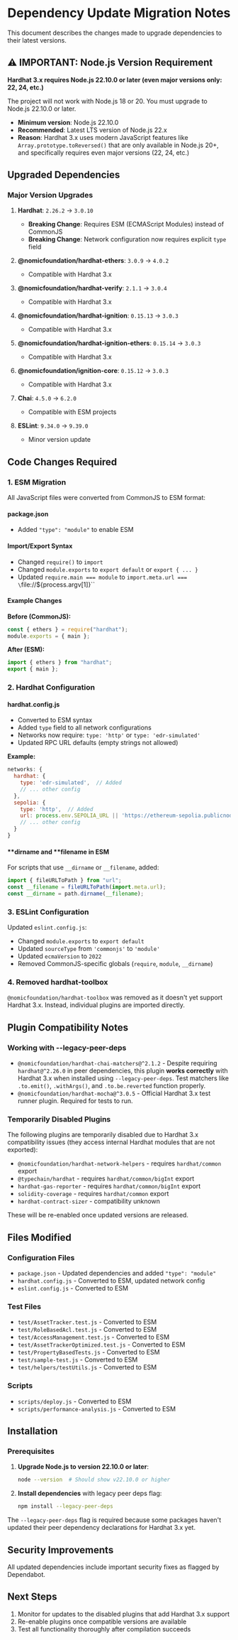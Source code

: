 # Dependency Update Migration Notes

This document describes the changes made to upgrade dependencies to their latest versions.

## ⚠️ IMPORTANT: Node.js Version Requirement

**Hardhat 3.x requires Node.js 22.10.0 or later (even major versions only: 22, 24, etc.)**

The project will not work with Node.js 18 or 20. You must upgrade to Node.js 22.10.0 or later.

- **Minimum version**: Node.js 22.10.0
- **Recommended**: Latest LTS version of Node.js 22.x
- **Reason**: Hardhat 3.x uses modern JavaScript features like `Array.prototype.toReversed()` that are only available in Node.js 20+, and specifically requires even major versions (22, 24, etc.)

## Upgraded Dependencies

### Major Version Upgrades

1. **Hardhat**: `2.26.2` → `3.0.10`
   - **Breaking Change**: Requires ESM (ECMAScript Modules) instead of CommonJS
   - **Breaking Change**: Network configuration now requires explicit `type` field

2. **@nomicfoundation/hardhat-ethers**: `3.0.9` → `4.0.2`
   - Compatible with Hardhat 3.x

3. **@nomicfoundation/hardhat-verify**: `2.1.1` → `3.0.4`
   - Compatible with Hardhat 3.x

4. **@nomicfoundation/hardhat-ignition**: `0.15.13` → `3.0.3`
   - Compatible with Hardhat 3.x

5. **@nomicfoundation/hardhat-ignition-ethers**: `0.15.14` → `3.0.3`
   - Compatible with Hardhat 3.x

6. **@nomicfoundation/ignition-core**: `0.15.12` → `3.0.3`
   - Compatible with Hardhat 3.x

7. **Chai**: `4.5.0` → `6.2.0`
   - Compatible with ESM projects

8. **ESLint**: `9.34.0` → `9.39.0`
   - Minor version update

## Code Changes Required

### 1. ESM Migration

All JavaScript files were converted from CommonJS to ESM format:

#### package.json

- Added `"type": "module"` to enable ESM

#### Import/Export Syntax

- Changed `require()` to `import`
- Changed `module.exports` to `export default` or `export { ... }`
- Updated `require.main === module` to `import.meta.url === \`file://\${process.argv[1]}\``

#### Example Changes

**Before (CommonJS):**

```javascript
const { ethers } = require("hardhat");
module.exports = { main };
```

**After (ESM):**

```javascript
import { ethers } from "hardhat";
export { main };
```

### 2. Hardhat Configuration

#### hardhat.config.js

- Converted to ESM syntax
- Added `type` field to all network configurations
- Networks now require: `type: 'http'` or `type: 'edr-simulated'`
- Updated RPC URL defaults (empty strings not allowed)

**Example:**

```javascript
networks: {
  hardhat: {
    type: 'edr-simulated',  // Added
    // ... other config
  },
  sepolia: {
    type: 'http',  // Added
    url: process.env.SEPOLIA_URL || 'https://ethereum-sepolia.publicnode.com',
    // ... other config
  }
}
```

#### **dirname and **filename in ESM

For scripts that use `__dirname` or `__filename`, added:

```javascript
import { fileURLToPath } from "url";
const __filename = fileURLToPath(import.meta.url);
const __dirname = path.dirname(__filename);
```

### 3. ESLint Configuration

Updated `eslint.config.js`:

- Changed `module.exports` to `export default`
- Updated `sourceType` from `'commonjs'` to `'module'`
- Updated `ecmaVersion` to `2022`
- Removed CommonJS-specific globals (`require`, `module`, `__dirname`)

### 4. Removed hardhat-toolbox

`@nomicfoundation/hardhat-toolbox` was removed as it doesn't yet support Hardhat 3.x. Instead, individual plugins are imported directly.

## Plugin Compatibility Notes

### Working with --legacy-peer-deps

- `@nomicfoundation/hardhat-chai-matchers@^2.1.2` - Despite requiring `hardhat@^2.26.0` in peer dependencies, this plugin **works correctly** with Hardhat 3.x when installed using `--legacy-peer-deps`. Test matchers like `.to.emit()`, `.withArgs()`, and `.to.be.reverted` function properly.
- `@nomicfoundation/hardhat-mocha@^3.0.5` - Official Hardhat 3.x test runner plugin. Required for tests to run.

### Temporarily Disabled Plugins

The following plugins are temporarily disabled due to Hardhat 3.x compatibility issues (they access internal Hardhat modules that are not exported):

- `@nomicfoundation/hardhat-network-helpers` - requires `hardhat/common` export
- `@typechain/hardhat` - requires `hardhat/common/bigInt` export
- `hardhat-gas-reporter` - requires `hardhat/common/bigInt` export
- `solidity-coverage` - requires `hardhat/common` export
- `hardhat-contract-sizer` - compatibility unknown

These will be re-enabled once updated versions are released.

## Files Modified

### Configuration Files

- `package.json` - Updated dependencies and added `"type": "module"`
- `hardhat.config.js` - Converted to ESM, updated network config
- `eslint.config.js` - Converted to ESM

### Test Files

- `test/AssetTracker.test.js` - Converted to ESM
- `test/RoleBasedAcl.test.js` - Converted to ESM
- `test/AccessManagement.test.js` - Converted to ESM
- `test/AssetTrackerOptimized.test.js` - Converted to ESM
- `test/PropertyBasedTests.js` - Converted to ESM
- `test/sample-test.js` - Converted to ESM
- `test/helpers/testUtils.js` - Converted to ESM

### Scripts

- `scripts/deploy.js` - Converted to ESM
- `scripts/performance-analysis.js` - Converted to ESM

## Installation

### Prerequisites

1. **Upgrade Node.js to version 22.10.0 or later**:

   ```bash
   node --version  # Should show v22.10.0 or higher
   ```

2. **Install dependencies** with legacy peer deps flag:
   ```bash
   npm install --legacy-peer-deps
   ```

The `--legacy-peer-deps` flag is required because some packages haven't updated their peer dependency declarations for Hardhat 3.x yet.

## Security Improvements

All updated dependencies include important security fixes as flagged by Dependabot.

## Next Steps

1. Monitor for updates to the disabled plugins that add Hardhat 3.x support
2. Re-enable plugins once compatible versions are available
3. Test all functionality thoroughly after compilation succeeds
